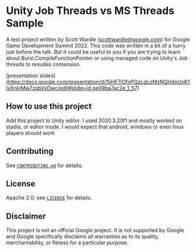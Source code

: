 # Unity Job Threads vs MS Threads Sample

A test project written by Scott Wardle (scottwardle@google.com) for Google Game Development Summit 2022.
This code was written in a bit of a hurry just before the talk. But it could be useful to you if
you are trying to learn about Burst.CompileFunctionPointer or using managed code on Unity's Job threads
to resudes contension.

[presentation slides)(https://docs.google.com/presentation/d/15HF7iOfxPQzLgLoMzNQHdxUnK1lxXnkjMw7zsbVxDwc/edit#slide=id.ge09ba7ac2e_1_57)

## How to use this project

Add this project to Unity editor. I used 2020.3.20f1 and mostly worked on stadia, or editor mode.
I would expect that android, windows or even linux players should work

## Contributing

See [`CONTRIBUTING.md`](CONTRIBUTING.md) for details.

## License

Apache 2.0; see [`LICENSE`](LICENSE) for details.

## Disclaimer

This project is not an official Google project. It is not supported by Google and Google specifically
disclaims all warranties as to its quality, merchantability, or fitness for a particular purpose.